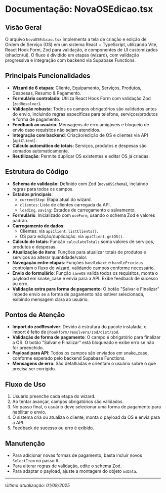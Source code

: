 # Documentação: NovaOSEdicao.tsx

## Visão Geral
O arquivo `NovaOSEdicao.tsx` implementa a tela de criação e edição de Ordem de Serviço (OS) em um sistema React + TypeScript, utilizando Vite, React Hook Form, Zod para validação, e componentes de UI customizados (shadcn/ui). O fluxo é dividido em etapas (wizard), com validação progressiva e integração com backend via Supabase Functions.

## Principais Funcionalidades
- **Wizard de 6 etapas**: Cliente, Equipamento, Serviços, Produtos, Despesas, Resumo & Pagamento.
- **Formulário controlado**: Utiliza React Hook Form com validação Zod (`zodResolver`).
- **Validação robusta**: Todos os campos obrigatórios são validados antes do envio, incluindo regras específicas para telefone, serviços/produtos e forma de pagamento.
- **Feedback ao usuário**: Mensagens de erro amigáveis e bloqueio de envio caso requisitos não sejam atendidos.
- **Integração com backend**: Criação/edição de OS e clientes via API (`apiClient`).
- **Cálculo automático de totais**: Serviços, produtos e despesas são somados automaticamente.
- **Reutilização**: Permite duplicar OS existentes e editar OS já criadas.

## Estrutura do Código
- **Schema de validação**: Definido com Zod (`novaOSSchema`), incluindo regras para todos os campos.
- **Estados principais**:
  - `currentStep`: Etapa atual do wizard.
  - `clientes`: Lista de clientes carregada da API.
  - `loading`, `saving`: Estados de carregamento e salvamento.
- **Formulário**: Inicializado com `useForm`, usando o schema Zod e valores padrão.
- **Carregamento de dados**:
  - Clientes: via `apiClient.listClients()`.
  - OS para edição/duplicação: via `apiClient.getOS()`.
- **Cálculo de totais**: Função `calculateTotals` soma valores de serviços, produtos e despesas.
- **Atualização de itens**: Funções para atualizar totais de produtos e serviços ao alterar quantidade/valor.
- **Navegação entre etapas**: Funções `handleNext` e `handlePrevious` controlam o fluxo do wizard, validando campos conforme necessário.
- **Envio do formulário**: Função `saveOS` valida todos os requisitos, monta o payload em snake_case e envia para a API. Exibe feedback de sucesso ou erro.
- **Validação extra para forma de pagamento**: O botão "Salvar e Finalizar" impede envio se a forma de pagamento não estiver selecionada, exibindo mensagem clara ao usuário.

## Pontos de Atenção
- **Import do zodResolver**: Devido à estrutura do pacote instalada, o import é feito de `@hookform/resolvers/zod/dist/zod`.
- **Validação de forma de pagamento**: O campo é obrigatório para finalizar a OS. O botão "Salvar e Finalizar" está bloqueado e exibe erro se não for preenchido.
- **Payload para API**: Todos os campos são enviados em snake_case, conforme esperado pelo backend Supabase Functions.
- **Mensagens de erro**: São detalhadas e orientam o usuário sobre o que precisa ser corrigido.

## Fluxo de Uso
1. Usuário preenche cada etapa do wizard.
2. Ao tentar avançar, campos obrigatórios são validados.
3. No passo final, o usuário deve selecionar uma forma de pagamento para habilitar o envio.
4. O sistema cria ou atualiza o cliente, monta o payload da OS e envia para a API.
5. Feedback de sucesso ou erro é exibido.

## Manutenção
- Para adicionar novas formas de pagamento, basta incluir novos `SelectItem` no passo 6.
- Para alterar regras de validação, edite o schema Zod.
- Para adaptar o payload, ajuste a montagem do objeto `osData`.

---

*Última atualização: 01/08/2025*
